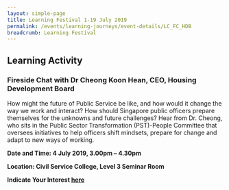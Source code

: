 ```yaml
---
layout: simple-page
title: Learning Festival 1-19 July 2019
permalink: /events/learning-journeys/event-details/LC_FC_HDB
breadcrumb: Learning Festival
---
```


## Learning Activity
### Fireside Chat with Dr Cheong Koon Hean, CEO, Housing Development Board

How might the future of Public Service be like, and how would it change the way we work and interact? How should Singapore public officers prepare themselves for the unknowns and future challenges? Hear from Dr. Cheong, who sits in the Public Sector Transformation (PST)-People Committee that oversees initiatives to help officers shift mindsets, prepare for change and adapt to new ways of working.


**Date and Time: 4 July 2019, 3.00pm – 4.30pm**

**Location: Civil Service College, Level 3 Seminar Room** 

**Indicate Your Interest [here](https://www.eventbrite.sg/e/psw-2019-fireside-chat-series-chat-with-ce-cheong-koon-hean-tickets-61285310012)** 

